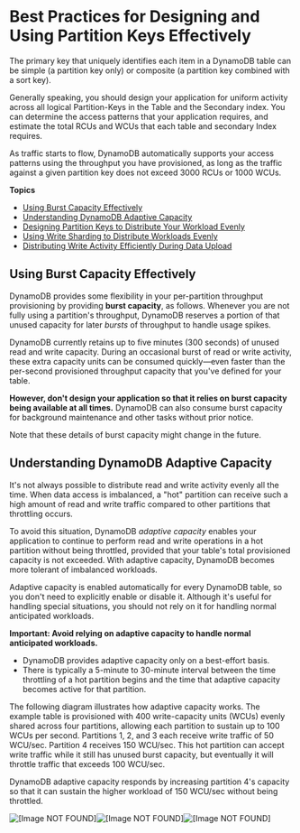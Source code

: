 # Best Practices for Designing and Using Partition Keys Effectively<a name="bp-partition-key-design"></a>

The primary key that uniquely identifies each item in a DynamoDB table can be simple \(a partition key only\) or composite \(a partition key combined with a sort key\)\.

Generally speaking, you should design your application for uniform activity across all logical Partition\-Keys in the Table and the Secondary index\. You can determine the access patterns that your application requires, and estimate the total RCUs and WCUs that each table and secondary Index requires\.

As traffic starts to flow, DynamoDB automatically supports your access patterns using the throughput you have provisioned, as long as the traffic against a given partition key does not exceed 3000 RCUs or 1000 WCUs\.

**Topics**
+ [Using Burst Capacity Effectively](#bp-partition-key-throughput-bursting)
+ [Understanding DynamoDB Adaptive Capacity](#bp-partition-key-partitions-adaptive)
+ [Designing Partition Keys to Distribute Your Workload Evenly](bp-partition-key-uniform-load.md)
+ [Using Write Sharding to Distribute Workloads Evenly](bp-partition-key-sharding.md)
+ [Distributing Write Activity Efficiently During Data Upload](bp-partition-key-data-upload.md)

## Using Burst Capacity Effectively<a name="bp-partition-key-throughput-bursting"></a>

DynamoDB provides some flexibility in your per\-partition throughput provisioning by providing **burst capacity**, as follows\. Whenever you are not fully using a partition's throughput, DynamoDB reserves a portion of that unused capacity for later *bursts* of throughput to handle usage spikes\.

DynamoDB currently retains up to five minutes \(300 seconds\) of unused read and write capacity\. During an occasional burst of read or write activity, these extra capacity units can be consumed quickly—even faster than the per\-second provisioned throughput capacity that you've defined for your table\.

**However, don't design your application so that it relies on burst capacity being available at all times\.** DynamoDB can also consume burst capacity for background maintenance and other tasks without prior notice\.

Note that these details of burst capacity might change in the future\.

## Understanding DynamoDB Adaptive Capacity<a name="bp-partition-key-partitions-adaptive"></a>

It's not always possible to distribute read and write activity evenly all the time\. When data access is imbalanced, a "hot" partition can receive such a high amount of read and write traffic compared to other partitions that throttling occurs\.

To avoid this situation, DynamoDB *adaptive capacity* enables your application to continue to perform read and write operations in a hot partition without being throttled, provided that your table's total provisioned capacity is not exceeded\. With adaptive capacity, DynamoDB becomes more tolerant of imbalanced workloads\.

Adaptive capacity is enabled automatically for every DynamoDB table, so you don't need to explicitly enable or disable it\. Although it's useful for handling special situations, you should not rely on it for handling normal anticipated workloads\.

**Important: Avoid relying on adaptive capacity to handle normal anticipated workloads\.**
+ DynamoDB provides adaptive capacity only on a best\-effort basis\.
+ There is typically a 5\-minute to 30\-minute interval between the time throttling of a hot partition begins and the time that adaptive capacity becomes active for that partition\.

The following diagram illustrates how adaptive capacity works\. The example table is provisioned with 400 write\-capacity units \(WCUs\) evenly shared across four partitions, allowing each partition to sustain up to 100 WCUs per second\. Partitions 1, 2, and 3 each receive write traffic of 50 WCU/sec\. Partition 4 receives 150 WCU/sec\. This hot partition can accept write traffic while it still has unused burst capacity, but eventually it will throttle traffic that exceeds 100 WCU/sec\.

DynamoDB adaptive capacity responds by increasing partition 4's capacity so that it can sustain the higher workload of 150 WCU/sec without being throttled\.

![\[Image NOT FOUND\]](http://docs.aws.amazon.com/amazondynamodb/latest/developerguide/images/adaptive-capacity.png)![\[Image NOT FOUND\]](http://docs.aws.amazon.com/amazondynamodb/latest/developerguide/)![\[Image NOT FOUND\]](http://docs.aws.amazon.com/amazondynamodb/latest/developerguide/)